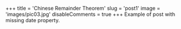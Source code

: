 +++
title = 'Chinese Remainder Theorem'
slug = 'post1'
image = 'images/pic03.jpg'
disableComments = true
+++
Example of post with missing date property.